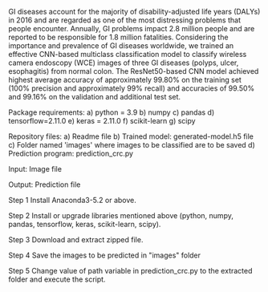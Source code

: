 GI diseases account for the majority of disability-adjusted life years (DALYs) in 2016 and are regarded as one of the most distressing problems that people encounter. Annually, GI problems impact 2.8 million people and are reported to be responsible for 1.8 million fatalities. Considering the importance and prevalence of GI diseases worldwide, we trained an effective CNN-based multiclass classification model to classify wireless camera endoscopy (WCE) images of three GI diseases (polyps, ulcer, esophagitis) from normal colon. The ResNet50-based CNN model achieved highest average accuracy of approximately 99.80% on the training set (100% precision and approximately 99% recall) and accuracies of 99.50% and 99.16% on the validation and additional test set. 


Package requirements:
    a) python = 3.9 
    b) numpy
    c) pandas
    d) tensorflow=2.11.0
    e) keras = 2.11.0
    f) scikit-learn
    g) scipy
    
Repository files: 
    a) Readme file
    b) Trained model: generated-model.h5 file 
    c) Folder named 'images' where images to be classified are to be saved
    d) Prediction program: prediction_crc.py

Input: Image file

Output: Prediction file


Step 1
Install Anaconda3-5.2 or above.

Step 2
Install or upgrade libraries mentioned above (python, numpy, pandas, tensorflow, keras, scikit-learn, scipy).

Step 3
Download and extract zipped file.

Step 4
Save the images to be predicted in "images" folder

Step 5
Change value of path variable in prediction_crc.py to the extracted folder and execute the script.
